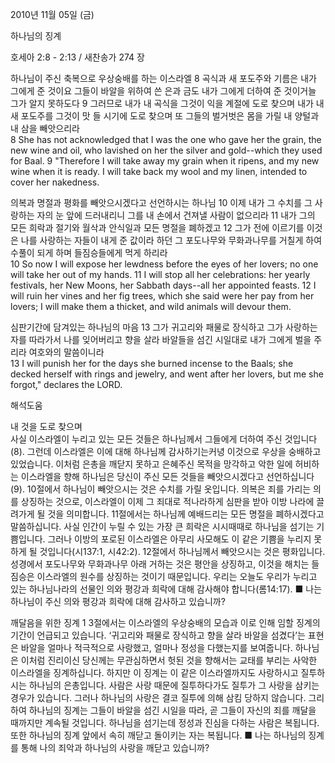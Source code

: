 2010년 11월 05일 (금)

하나님의 징계



호세아 2:8 - 2:13 / 새찬송가 274 장


하나님이 주신 축복으로 우상숭배를 하는 이스라엘
8 곡식과 새 포도주와 기름은 내가 그에게 준 것이요 그들이 바알을 위하여 쓴 은과 금도 내가 그에게 더하여 준 것이거늘 그가 알지 못하도다 9 그러므로 내가 내 곡식을 그것이 익을 계절에 도로 찾으며 내가 내 새 포도주를 그것이 맛 들 시기에 도로 찾으며 또 그들의 벌거벗은 몸을 가릴 내 양털과 내 삼을 빼앗으리라  
8 She has not acknowledged that I was the one who gave her the grain, the new wine and oil, who lavished on her the silver and gold--which they used for Baal. 9 "Therefore I will take away my grain when it ripens, and my new wine when it is ready. I will take back my wool and my linen, intended to cover her nakedness. 

의복과 명절과 평화를 빼앗으시겠다고 선언하시는 하나님
10 이제 내가 그 수치를 그 사랑하는 자의 눈 앞에 드러내리니 그를 내 손에서 건져낼 사람이 없으리라 11 내가 그의 모든 희락과 절기와 월삭과 안식일과 모든 명절을 폐하겠고 12 그가 전에 이르기를 이것은 나를 사랑하는 자들이 내게 준 값이라 하던 그 포도나무와 무화과나무를 거칠게 하여 수풀이 되게 하며 들짐승들에게 먹게 하리라  
10 So now I will expose her lewdness before the eyes of her lovers; no one will take her out of my hands. 11 I will stop all her celebrations: her yearly festivals, her New Moons, her Sabbath days--all her appointed feasts. 12 I will ruin her vines and her fig trees, which she said were her pay from her lovers; I will make them a thicket, and wild animals will devour them. 

심판기간에 담겨있는 하나님의 마음
13 그가 귀고리와 패물로 장식하고 그가 사랑하는 자를 따라가서 나를 잊어버리고 향을 살라 바알들을 섬긴 시일대로 내가 그에게 벌을 주리라 여호와의 말씀이니라  
13 I will punish her for the days she burned incense to the Baals; she decked herself with rings and jewelry, and went after her lovers, but me she forgot," declares the LORD.

해석도움





내 것을 도로 찾으며  
사실 이스라엘이 누리고 있는 모든 것들은 하나님께서 그들에게 더하여 주신 것입니다(8). 그런데 이스라엘은 이에 대해 하나님께 감사하기는커녕 이것으로 우상을 숭배하고 있었습니다. 이처럼 은총을 깨닫지 못하고 은혜주신 목적을 망각하고 악한 일에 허비하는 이스라엘을 향해 하나님은 당신이 주신 모든 것들을 빼앗으시겠다고 선언하십니다(9). 10절에서 하나님이 빼앗으시는 것은 수치를 가릴 옷입니다. 의복은 죄를 가리는 의를 상징하는 것으로, 이스라엘이 이제 그 죄대로 적나라하게 심판을 받아 이방 나라에 끌려가게 될 것을 의미합니다. 11절에서는 하나님께 예배드리는 모든 명절을 폐하시겠다고 말씀하십니다. 사실 인간이 누릴 수 있는 가장 큰 희락은 시시때때로 하나님을 섬기는 기쁨입니다. 그러나 이방의 포로된 이스라엘은 아무리 사모해도 이 같은 기쁨을 누리지 못하게 될 것입니다(시137:1, 시42:2). 12절에서 하나님께서 빼앗으시는 것은 평화입니다. 성경에서 포도나무와 무화과나무 아래 거하는 것은 평안을 상징하고, 이것을 해치는 들짐승은 이스라엘의 원수를 상징하는 것이기 때문입니다. 우리는 오늘도 우리가 누리고 있는 하나님나라의 선물인 의와 평강과 희락에 대해 감사해야 합니다(롬14:17).
■ 나는 하나님이 주신 의와 평강과 희락에 대해 감사하고 있습니까? 

깨달음을 위한 징계  1
3절에서는 이스라엘의 우상숭배의 모습과 이로 인해 임할 징계의 기간이 언급되고 있습니다. ‘귀고리와 패물로 장식하고 향을 살라 바알을 섬겼다’는 표현은 바알을 얼마나 적극적으로 사랑했고, 얼마나 정성을 다했는지를 보여줍니다. 하나님은 이처럼 진리이신 당신께는 무관심하면서 헛된 것을 향해서는 교태를 부리는 사악한 이스라엘을 징계하십니다. 하지만 이 징계는 이 같은 이스라엘까지도 사랑하시고 질투하시는 하나님의 은총입니다. 사람은 사랑 때문에 질투하다가도 질투가 그 사랑을 삼키는 경우가 있습니다. 그러나 하나님의 사랑은 결코 질투에 의해 삼킴 당하지 않습니다. 그리하여 하나님의 징계는 그들이 바알을 섬긴 시일을 따라, 곧 그들이 자신의 죄를 깨달을 때까지만 계속될 것입니다. 하나님을 섬기는데 정성과 진심을 다하는 사람은 복됩니다.  또한 하나님의 징계 앞에서 속히 깨닫고 돌이키는 자는 복됩니다. 
■ 나는 하나님의 징계를 통해 나의 죄악과 하나님의 사랑을 깨닫고 있습니까?